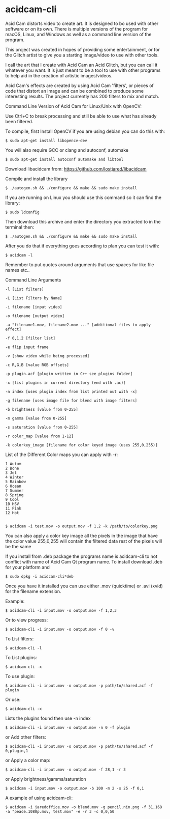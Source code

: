 # acidcam-cli

Acid Cam distorts video to create art. It is designed to bo used with other software or on its own. There is multiple versions of the program for macOS, Linux, and Windows as well as a command line version of the program.

This project was created in hopes of providing some entertainment, or for the Glitch artist to give you a starting image/video to use with other tools.

I call the art that I create with Acid Cam an Acid Glitch, but you can call it whatever you want. It is just meant to be a tool to use with other programs to help aid in the creation of artistic images/videos.

Acid Cam's effects are created by using Acid Cam 'filters', or pieces of code that distort an image and can be combined to produce some interesting results. The project currently has 200 filters to mix and match.

Command Line Version of Acid Cam for Linux/Unix with OpenCV:

Use Ctrl+C to break processing and still be able to use what has already been filtered.

To compile, first Install OpenCV if you are using debian you can do this with:

	$ sudo apt-get install libopencv-dev

You will also require GCC or clang and autoconf, automake

	$ sudo apt-get install autoconf automake and libtool

Download libacidcam from: https://github.com/lostjared/libacidcam

Compile and install the library

	$ ./autogen.sh && ./configure && make && sudo make install

If you are running on Linux you should use this command so it can find the library:

	$ sudo ldconfig

Then download this archive and enter the directory you extracted to in the terminal then:

	$ ./autogen.sh && ./configure && make && sudo make install

After you do that if everything goes according to plan you can test it with:

	$ acidcam -l


Remember to put quotes around arguments that use spaces for like file names etc..


 Command Line Arguments

	-l [List filters]

	-L [List Filters by Name]

	-i filename [input video]

	-o filename [output video]
	
	-a "filename1.mov, filename2.mov ..." [additional files to apply effect]

	-f 0,1,2 [filter list]

	-e flip input frame

	-v [show video while being processed]

	-c R,G,B [value RGB offsets]
	
	-p plugin.acf [plugin written in C++ see plugins folder]

	-x [list plugins in current directory (end with .ac)]
	
	-n index [uses plugin index from list printed out with -x]

	-g filename [uses image file for blend with image filters]
	
	-b brightness [value from 0-255]

	-m gamma [value from 0-255]

	-s saturation [value from 0-255]

	-r color_map [value from 1-12]

	-k colorkey_image [filename for color keyed image (uses 255,0,255)]

List of the Different Color maps you can apply with -r:

	1 Autum
	2 Bone
	3 Jet
	4 Winter
	5 Rainbow
	6 Ocean
	7 Summer
	8 Spring
	9 Cool
	10 HSV
	11 Pink
	12 Hot


	$ acidcam -i test.mov -o output.mov -f 1,2 -k /path/to/colorkey.png

You can also apply a color key image 
all the pixels in the image that have the color value 255,0,255 will contain the filtered data rest of the pixels will be the same


If you install from .deb package the programs name is acidcam-cli to not conflict
with name of Acid Cam Qt program name. To install download .deb for your platform and

	$ sudo dpkg -i acidcam-cli*deb

Once you have it installed you can use either .mov (quicktime) or .avi (xvid) for the filename extension.

Example:

	$ acidcam-cli -i input.mov -o output.mov -f 1,2,3

Or to view progress:

	$ acidcam-cli -i input.mov -o output.mov -f 0 -v

To List filters:

	$ acidcam-cli -l

To List plugins:

	$ acidcam-cli -x

To use plugin:

	$ acidcam-cli -i input.mov -o output.mov -p path/to/shared.acf -f plugin

Or use:

	$ acidcam-cli -x

Lists the plugins found then use -n index

	$ acidcam-cli -i input.mov -o output.mov -n 0 -f plugin

or Add other filters:

	$ acidcam-cli -i input.mov -o output.mov -p path/to/shared.acf -f 0,plugin,1

or Apply a color map:

	$ acidcam-cli -i input.mov -o output.mov -f 28,1 -r 3
	
or Apply brightness/gamma/saturation

	$ acidcam -i input.mov -o output.mov -b 100 -m 2 -s 25 -f 0,1


A example of using acidcam-cli:

	$ acidcam -i jaredoffice.mov -o blend.mov -g pencil.nin.png -f 31,168 -a "peace.1080p.mov, test.mov" -e -r 3 -c 0,0,50

